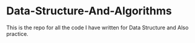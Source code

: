 # Data-Structure-And-Algorithms
This is the repo for all the code I have written for Data Structure and Also practice.
